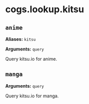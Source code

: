 # cogs.lookup.kitsu

## `anime`

**Aliases:** `kitsu`

**Arguments:** `query`

Query kitsu.io for anime.

## `manga`

**Arguments:** `query`

Query kitsu.io for manga.